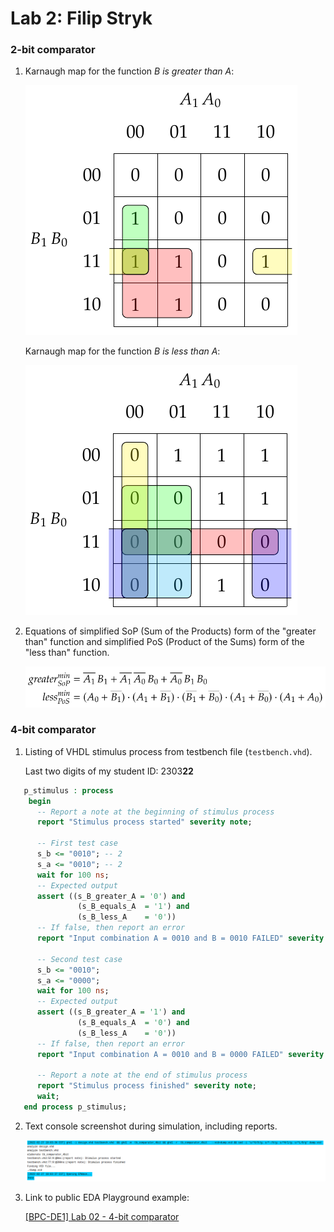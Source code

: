 # Lab 2: Filip Stryk

### 2-bit comparator

1. Karnaugh map for the function *B is greater than A*:

   ![K-maps](img/k-map_greater.png)

   Karnaugh map for the function *B is less than A*:

   ![K-maps](img/k-map_less.png)

2. Equations of simplified SoP (Sum of the Products) form of the "greater than" function and simplified PoS (Product of the Sums) form of the "less than" function.

   ![Logic functions](img/equations.png)

### 4-bit comparator

1. Listing of VHDL stimulus process from testbench file (`testbench.vhd`).

   Last two digits of my student ID: 2303**22**

```vhdl
   p_stimulus : process
	begin
      -- Report a note at the beginning of stimulus process
      report "Stimulus process started" severity note;

      -- First test case
      s_b <= "0010"; -- 2
      s_a <= "0010"; -- 2
      wait for 100 ns;
      -- Expected output
      assert ((s_B_greater_A = '0') and
               (s_B_equals_A  = '1') and
               (s_B_less_A    = '0'))
      -- If false, then report an error
      report "Input combination A = 0010 and B = 0010 FAILED" severity error;
      
      -- Second test case
      s_b <= "0010";
      s_a <= "0000";
      wait for 100 ns;
      -- Expected output
      assert ((s_B_greater_A = '1') and
               (s_B_equals_A  = '0') and
               (s_B_less_A    = '0'))
      -- If false, then report an error
      report "Input combination A = 0010 and B = 0000 FAILED" severity error;

      -- Report a note at the end of stimulus process
      report "Stimulus process finished" severity note;
      wait;
   end process p_stimulus;
```

2. Text console screenshot during simulation, including reports.

   ![EDA Playground log](img/eda_log.png)

3. Link to public EDA Playground example:

   [[BPC-DE1] Lab 02 - 4-bit comparator](https://www.edaplayground.com/x/k8RD)
